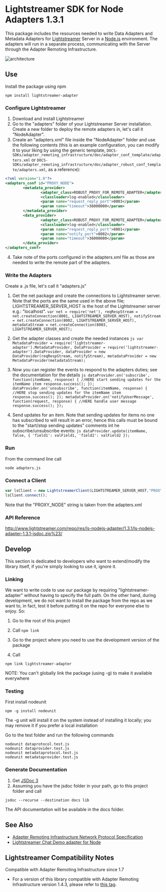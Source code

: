 # Lightstreamer SDK for Node Adapters 1.3.1 #

This package includes the resources needed to write Data Adapters and Metadata Adapters for [Lightstreamer](http://www.lightstreamer.com/ "Lightstreamer") Server in a [Node.js](http://nodejs.org/ "Node.js") environment. 
The adapters will run in a separate process, communicating with the Server through the Adapter Remoting Infrastructure.

![architecture](architecture.png)

## Use ##
Install the package using npm
```
npm install lightstreamer-adapter
```

### Configure Lightstreamer ###
1.    Download and install Lightstreamer
2.    Go to the "adapters" folder of your Lightstreamer Server installation. Create a new folder to deploy the remote adapters in, let's call it "NodeAdapter".
3.    Create an "adapters.xml" file inside the "NodeAdapter" folder and use the following contents (this is an example configuration, you can modify it to your liking by using the generic template, `DOCS-SDKs/adapter_remoting_infrastructure/doc/adapter_conf_template/adapters.xml` or `DOCS-SDKs/adapter_remoting_infrastructure/doc/adapter_robust_conf_template/adapters.xml`, as a reference):
```xml      
<?xml version="1.0"?>
<adapters_conf id="PROXY_NODE">
        <metadata_provider>
                <adapter_class>ROBUST_PROXY_FOR_REMOTE_ADAPTER</adapter_class>
                <classloader>log-enabled</classloader>
                <param name="request_reply_port">8003</param>
                <param name="timeout">36000000</param>
        </metadata_provider>
        <data_provider>
                <adapter_class>ROBUST_PROXY_FOR_REMOTE_ADAPTER</adapter_class>
                <classloader>log-enabled</classloader>
                <param name="request_reply_port">8001</param>
                <param name="notify_port">8002</param>
                <param name="timeout">36000000</param>
        </data_provider>
</adapters_conf>
```

4.    Take note of the ports configured in the adapters.xml file as those are needed to write the remote part of the adapters.

### Write the Adapters ###
Create a .js file, let's call it "adapters.js"

1.    Get the net package and create the connections to Lightstreamer server. Note that the ports are the same used in the above file; LIGHTSTREAMER_SERVER_HOST is the host of the Lightstreamer server e.g.: "localhost".
    ```
    var net = require('net'),
        reqRespStream = net.createConnection(8001, LIGHTSTREAMER_SERVER_HOST),
        notifyStream = net.createConnection(8002, LIGHTSTREAMER_SERVER_HOST),
        metadataStream = net.createConnection(8003, LIGHTSTREAMER_SERVER_HOST);
    ```

2.    Get the adapter classes and create the needed instances
    ```js
    var MetadataProvider = require('lightstreamer-adapter').MetadataProvider,
    DataProvider = require('lightstreamer-adapter').DataProvider,
    dataProvider = new DataProvider(reqRespStream, notifyStream),
    metadataProvider = new MetadataProvider(metadataStream);
    ```

3.    Now you can register the events to respond to the adapters duties; see the documentation for the details
    ```js
    dataProvider.on('subscribe', function(itemName, response) {
        //HERE start sending updates for the itemName item
        response.success();
    });
    dataProvider.on('unsubscribe', function(itemName, response) {
        //HERE stop sending updates for the itemName item
        response.success();
    });
    metadataProvider.on('notifyUserMessage', function(request, response) {
        //HERE handle user message
        response.success();
    });
    ```

4.    Send updates for an item. Note that sending updates for items no one has subscribed to will result in an error,
hence this calls must be bound to the "start/stop sending updates" comments int he subscribe/unsubscribe events:
    ```js
    dataProvider.update(itemName, false, {
        'field1': valField1,
        'field2': valField2
    });
    ```

### Run ###
From the command line call
```
node adapters.js
```

### Connect a Client ###
```js
var lsClient = new LightstreamerClient(LIGHTSTREAMER_SERVER_HOST,"PROXY_NODE");
lsClient.connect();
```

Note that the "PROXY_NODE" string is taken from the adapters.xml

### API Reference ###
http://www.lightstreamer.com/repo/res/ls-nodejs-adapter/1.3.1/ls-nodejs-adapter-1.3.1-jsdoc.zip%23/

## Develop ##
This section is dedicated to developers who want to extend/modify the library itself, if you're simply looking to use it, ignore it.

### Linking ###
We want to write code to use our package by requiring "lightstreamer-adapter" without having to specify the full path. 
On the other hand, during development, we do not want to install the package from the repo as we want to, in fact, test it before putting it on the repo for everyone else to enjoy.
So:

1.    Go to the root of this project
2.    Call
    ```
    npm link
    ```

3.    Go to the project where you need to use the development version of the package
4.    Call
```
npm link lightstreamer-adapter
```

NOTE: You can't globally link the package (using -g) to make it available everywhere   

### Testing ###
First install nodeunit
```
npm -g install nodeunit
```

The -g unit will install it on the system instead of installing it locally; you may remove it if you prefer a local installation
  
Go to the test folder and run the following commands
```
nodeunit dataprotocol.test.js
nodeunit dataprovider.test.js
nodeunit metadataprotocol.test.js
nodeunit metadataprovider.test.js
```

### Generate Documentation ###
1.    Get [JSDoc 3](https://github.com/jsdoc3/jsdoc "JSDoc 3")
2.    Assuming you have the jsdoc folder in your path, go to this project folder and call
```
jsdoc --recurse --destination docs lib
```

The API documentation will be available in the docs folder.

## See Also ##
* [Adapter Remoting Infrastructure Network Protocol Specification](http://www.lightstreamer.com/docs/adapter_generic_base/ARI%20Protocol.pdf "Lightstreamer ARI protocol")
* [Lightstreamer Chat Demo adapter for Node](https://github.com/Lightstreamer/Lightstreamer-example-Chat-adapter-node "Lightstreamer Chat Demo adapter for Node")

## Lightstreamer Compatibility Notes ##
Compatible with Adapter Remoting Infrastructure since 1.7
- For a version of this library compatible with Adapter Remoting Infrastructure version 1.4.3, please refer to [this tag](https://github.com/Lightstreamer/Lightstreamer-lib-node-adapter/tree/version-1.0.2).
